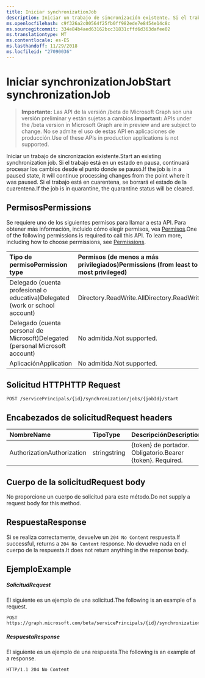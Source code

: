 ```yaml
---
title: Iniciar synchronizationJob
description: Iniciar un trabajo de sincronización existente. Si el trabajo está en un estado en pausa, continuará procesar los cambios desde el punto donde se pausó. Si el trabajo está en cuarentena, se borrará el estado de la cuarentena.
ms.openlocfilehash: c9f326a2c00564f25fb0ff982ede7e8454e14c8c
ms.sourcegitcommit: 334e84b4aed63162bcc31831cffd6d363dafee02
ms.translationtype: MT
ms.contentlocale: es-ES
ms.lasthandoff: 11/29/2018
ms.locfileid: "27090036"
---
```

# <a name="start-synchronizationjob"></a><span data-ttu-id="ad00d-105">Iniciar synchronizationJob</span><span class="sxs-lookup"><span data-stu-id="ad00d-105">Start synchronizationJob</span></span>

> <span data-ttu-id="ad00d-106">**Importante:** Las API de la versión /beta de Microsoft Graph son una versión preliminar y están sujetas a cambios.</span><span class="sxs-lookup"><span data-stu-id="ad00d-106">**Important:** APIs under the /beta version in Microsoft Graph are in preview and are subject to change.</span></span> <span data-ttu-id="ad00d-107">No se admite el uso de estas API en aplicaciones de producción.</span><span class="sxs-lookup"><span data-stu-id="ad00d-107">Use of these APIs in production applications is not supported.</span></span>

<span data-ttu-id="ad00d-108">Iniciar un trabajo de sincronización existente.</span><span class="sxs-lookup"><span data-stu-id="ad00d-108">Start an existing synchronization job.</span></span> <span data-ttu-id="ad00d-109">Si el trabajo está en un estado en pausa, continuará procesar los cambios desde el punto donde se pausó.</span><span class="sxs-lookup"><span data-stu-id="ad00d-109">If the job is in a paused state, it will continue processing changes from the point where it was paused.</span></span> <span data-ttu-id="ad00d-110">Si el trabajo está en cuarentena, se borrará el estado de la cuarentena.</span><span class="sxs-lookup"><span data-stu-id="ad00d-110">If the job is in quarantine, the quarantine status will be cleared.</span></span>

## <a name="permissions"></a><span data-ttu-id="ad00d-111">Permisos</span><span class="sxs-lookup"><span data-stu-id="ad00d-111">Permissions</span></span>
<span data-ttu-id="ad00d-p104">Se requiere uno de los siguientes permisos para llamar a esta API. Para obtener más información, incluido cómo elegir permisos, vea [Permisos](/graph/permissions-reference).</span><span class="sxs-lookup"><span data-stu-id="ad00d-p104">One of the following permissions is required to call this API. To learn more, including how to choose permissions, see [Permissions](/graph/permissions-reference).</span></span>

|<span data-ttu-id="ad00d-114">Tipo de permiso</span><span class="sxs-lookup"><span data-stu-id="ad00d-114">Permission type</span></span>                        | <span data-ttu-id="ad00d-115">Permisos (de menos a más privilegiados)</span><span class="sxs-lookup"><span data-stu-id="ad00d-115">Permissions (from least to most privileged)</span></span>              |
|:--------------------------------------|:---------------------------------------------------------|
|<span data-ttu-id="ad00d-116">Delegado (cuenta profesional o educativa)</span><span class="sxs-lookup"><span data-stu-id="ad00d-116">Delegated (work or school account)</span></span>     |<span data-ttu-id="ad00d-117">Directory.ReadWrite.All</span><span class="sxs-lookup"><span data-stu-id="ad00d-117">Directory.ReadWrite.All</span></span>  |
|<span data-ttu-id="ad00d-118">Delegado (cuenta personal de Microsoft)</span><span class="sxs-lookup"><span data-stu-id="ad00d-118">Delegated (personal Microsoft account)</span></span> |<span data-ttu-id="ad00d-119">No admitida.</span><span class="sxs-lookup"><span data-stu-id="ad00d-119">Not supported.</span></span> |
|<span data-ttu-id="ad00d-120">Aplicación</span><span class="sxs-lookup"><span data-stu-id="ad00d-120">Application</span></span>                            |<span data-ttu-id="ad00d-121">No admitida.</span><span class="sxs-lookup"><span data-stu-id="ad00d-121">Not supported.</span></span> | 

## <a name="http-request"></a><span data-ttu-id="ad00d-122">Solicitud HTTP</span><span class="sxs-lookup"><span data-stu-id="ad00d-122">HTTP Request</span></span>
<!-- { "blockType": "ignored" } -->
```http
POST /servicePrincipals/{id}/synchronization/jobs/{jobId}/start
```

## <a name="request-headers"></a><span data-ttu-id="ad00d-123">Encabezados de solicitud</span><span class="sxs-lookup"><span data-stu-id="ad00d-123">Request headers</span></span>

| <span data-ttu-id="ad00d-124">Nombre</span><span class="sxs-lookup"><span data-stu-id="ad00d-124">Name</span></span>           | <span data-ttu-id="ad00d-125">Tipo</span><span class="sxs-lookup"><span data-stu-id="ad00d-125">Type</span></span>    | <span data-ttu-id="ad00d-126">Descripción</span><span class="sxs-lookup"><span data-stu-id="ad00d-126">Description</span></span>|
|:---------------|:--------|:-----------|
| <span data-ttu-id="ad00d-127">Authorization</span><span class="sxs-lookup"><span data-stu-id="ad00d-127">Authorization</span></span>  | <span data-ttu-id="ad00d-128">string</span><span class="sxs-lookup"><span data-stu-id="ad00d-128">string</span></span>  | <span data-ttu-id="ad00d-p105">{token} de portador. Obligatorio.</span><span class="sxs-lookup"><span data-stu-id="ad00d-p105">Bearer {token}. Required.</span></span> |

## <a name="request-body"></a><span data-ttu-id="ad00d-131">Cuerpo de la solicitud</span><span class="sxs-lookup"><span data-stu-id="ad00d-131">Request body</span></span>

<span data-ttu-id="ad00d-132">No proporcione un cuerpo de solicitud para este método.</span><span class="sxs-lookup"><span data-stu-id="ad00d-132">Do not supply a request body for this method.</span></span> 

## <a name="response"></a><span data-ttu-id="ad00d-133">Respuesta</span><span class="sxs-lookup"><span data-stu-id="ad00d-133">Response</span></span>

<span data-ttu-id="ad00d-134">Si se realiza correctamente, devuelve un `204 No Content` respuesta.</span><span class="sxs-lookup"><span data-stu-id="ad00d-134">If successful, returns a `204 No Content` response.</span></span> <span data-ttu-id="ad00d-135">No devuelve nada en el cuerpo de la respuesta.</span><span class="sxs-lookup"><span data-stu-id="ad00d-135">It does not return anything in the response body.</span></span>

## <a name="example"></a><span data-ttu-id="ad00d-136">Ejemplo</span><span class="sxs-lookup"><span data-stu-id="ad00d-136">Example</span></span>

##### <a name="request"></a><span data-ttu-id="ad00d-137">Solicitud</span><span class="sxs-lookup"><span data-stu-id="ad00d-137">Request</span></span>
<span data-ttu-id="ad00d-138">El siguiente es un ejemplo de una solicitud.</span><span class="sxs-lookup"><span data-stu-id="ad00d-138">The following is an example of a request.</span></span>
<!-- {
  "blockType": "request",
  "name": "synchronizationjob_start"
}-->
```http
POST https://graph.microsoft.com/beta/servicePrincipals/{id}/synchronization/jobs/{jobId}/start
```

##### <a name="response"></a><span data-ttu-id="ad00d-139">Respuesta</span><span class="sxs-lookup"><span data-stu-id="ad00d-139">Response</span></span>
<span data-ttu-id="ad00d-140">El siguiente es un ejemplo de una respuesta.</span><span class="sxs-lookup"><span data-stu-id="ad00d-140">The following is an example of a response.</span></span>
<!-- {
  "blockType": "response",
  "truncated": true,
  "@odata.type": "microsoft.graph.None"
} -->
```http
HTTP/1.1 204 No Content
```

<!-- uuid: 8fcb5dbc-d5aa-4681-8e31-b001d5168d79
2015-10-25 14:57:30 UTC -->
<!-- {
  "type": "#page.annotation",
  "description": "synchronizationJob: start",
  "keywords": "",
  "section": "documentation",
  "tocPath": ""
}-->
